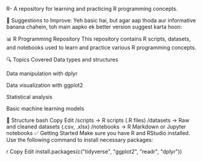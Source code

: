 R-
A repository for learning and practicing R programming concepts.

🔧 Suggestions to Improve:
Yeh basic hai, but agar aap thoda aur informative banana chahein, toh main aapko ek better version suggest karta hoon:

📊 R Programming Repository
This repository contains R scripts, datasets, and notebooks used to learn and practice various R programming concepts.

🔍 Topics Covered
Data types and structures

Data manipulation with dplyr

Data visualization with ggplot2

Statistical analysis

Basic machine learning models

📁 Structure
bash
Copy
Edit
/scripts        -> R scripts (.R files)
/datasets       -> Raw and cleaned datasets (.csv, .xlsx)
/notebooks      -> R Markdown or Jupyter notebooks
✅ Getting Started
Make sure you have R and RStudio installed. Use the following command to install necessary packages:

r
Copy
Edit
install.packages(c("tidyverse", "ggplot2", "readr", "dplyr"))
